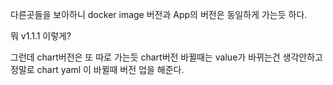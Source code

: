 

다른곳들을 보아하니
docker image 버전과 App의 버전은 동일하게 가는듯 하다.

뭐 v1.1.1 이렇게?

그런데 chart버전은 또 따로 가는듯
chart버전 바뀔때는
value가 바뀌는건 생각안하고 정말로 chart yaml 이 바뀔때 버전 업을 해준다.
